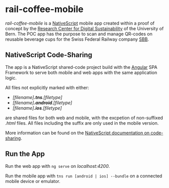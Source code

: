 # rail-coffee-mobile

*rail-coffee-mobile* is a [NativeScript](https://docs.nativescript.org/) mobile app created within a proof of concept by the [Research Center for Digital Sustainability](https://www.digitale-nachhaltigkeit.unibe.ch/) of the University of Bern. The POC app has the purpose to scan and manage QR-codes on reusable beverage cups for the Swiss Federal Railway company [SBB](https://www.sbb.ch/de/).

## NativeScript Code-Sharing

The app is a NativeScript shared-code project build with the [Angular](https://angular.io/) SPA Framework to serve both mobile and web apps with the same application logic.

All files not explicitly marked with either:

- *\[filename\]<strong>.tns</strong>.\[filetype\]*
- *\[filename\]<strong>.android</strong>.\[filetype\]*
- *\[filename\]<strong>.ios</strong>.\[filetype\]*

are shared files for both web and mobile, with the excpetion of non-suffixed *.html* files. All files including the suffix are only used in the mobile version.

More information can be found on the [NativeScript documentation on code-sharing](https://docs.nativescript.org/angular/code-sharing/intro).

## Run the App

Run the web app with `ng serve` on *localhost:4200*.

Run the mobile app with `tns run [android | ios] --bundle` on a connected mobile device or emulator.